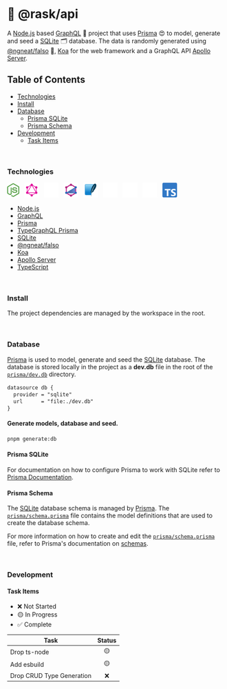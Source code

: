# 🐇 @rask/api

A [Node.js](1) based [GraphQL](2) 🦄 project that uses [Prisma](3) 😍 to model, generate and seed a [SQLite](4) 🗂️ database. The data is randomly generated using [@ngneat/falso](4) 🎲, [Koa]() for the web framework and a GraphQL API [Apollo Server](5).

[1]: https://nodejs.org/en
[2]: https://graphql.org/
[3]: https://www.prisma.io
[4]: https://sqlite.org/index.html
[5]: https://ngneat.github.io/falso/
[6]: https://koajs.com/
[7]: https://www.apollographql.com/docs/apollo-server

## Table of Contents

- [Technologies](#technologies)
- [Install](#install)
- [Database](#database)
  - [Prisma SQLite]()
  - [Prisma Schema](#📐-prisma-schema)
- [Development](#development)
  - [Task Items](#task-items)

<br>

### Technologies

![Node.js](../assets/images/nodejs.svg)&nbsp;&nbsp;
![GraphQL](../assets/images/graphql.svg)&nbsp;&nbsp;
![Prisma](../assets/images/prisma.svg)&nbsp;&nbsp;
![TypeGraphQL Prisma](../assets/images/typegraphql-prisma.svg)&nbsp;&nbsp;
![SQLite](../assets/images/sqlite.svg)&nbsp;&nbsp;
![Prisma](../assets/images/prisma.svg)&nbsp;&nbsp;
![Koa](../assets/images/koa.svg)&nbsp;&nbsp;
![Apollo](../assets/images/apollo.svg)&nbsp;&nbsp;
![Typescript](../assets/images/ts.svg)

- [Node.js](https://nodejs.org/en)
- [GraphQL](https://graphql.org/)
- [Prisma](https://www.prisma.io)
- [TypeGraphQL Prisma](https://prisma.typegraphql.com/)
- [SQLite](https://sqlite.org/index.html)
- [@ngneat/falso](https://ngneat.github.io/falso/)
- [Koa](https://koajs.com/)
- [Apollo Server](https://www.apollographql.com/docs/apollo-server)
- [TypeScript](https://typescriptlang.org)

<br>

### Install

The project dependencies are managed by the workspace in the root.

<br>

### Database

[Prisma](1) is used to model, generate and seed the [SQLite](2) database. The database is stored locally in the project as a **dev.db** file in the root of the [`prisma/dev.db`](3) directory.

```prisma
datasource db {
  provider = "sqlite"
  url      = "file:./dev.db"
}
```

[1]: https://www.prisma.io
[2]: https://sqlite.org/index.html
[3]: /prisma/dev.db

#### Generate models, database and seed.

```bash
pnpm generate:db
```

#### Prisma SQLite

For documentation on how to configure Prisma to work with SQLite refer to [Prisma Documentation](https://www.prisma.io/docs/concepts/database-connectors/sqlite).

#### Prisma Schema

The [SQLite](1) database schema is managed by [Prisma](2). The [`prisma/schema.prisma`](3s) file contains the model definitions that are used to create the database schema.

For more information on how to create and edit the [`prisma/schema.prisma`](3) file, refer to Prisma's documentation on [schemas](4).

[1]: https://sqlite.org/index.html
[2]: https://www.prisma.io
[3]: /prisma/schema.prisma
[4]: https://www.prisma.io/docs/reference/api-reference/prisma-schema-reference

<br>

### Development

#### Task Items

- ❌ Not Started
- 🟡 In Progress
- ✅ Complete

| Task                      | Status |
| ------------------------- | :----: |
| Drop ts-node              |   🟡   |
| Add esbuild               |   🟡   |
| Drop CRUD Type Generation |   ❌   |
